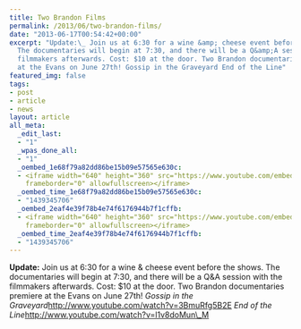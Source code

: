 ```yaml
---
title: Two Brandon Films
permalink: /2013/06/two-brandon-films/
date: "2013-06-17T00:54:42+00:00"
excerpt: "Update:\_ Join us at 6:30 for a wine &amp; cheese event before the shows.
  The documentaries will begin at 7:30, and there will be a Q&amp;A session with the
  filmmakers afterwards. Cost: $10 at the door. Two Brandon documentaries premiere
  at the Evans on June 27th! Gossip in the Graveyard End of the Line"
featured_img: false
tags:
- post
- article
- news
layout: article
all_meta:
  _edit_last:
  - "1"
  _wpas_done_all:
  - "1"
  _oembed_1e68f79a82dd86be15b09e57565e630c:
  - <iframe width="640" height="360" src="https://www.youtube.com/embed/3BmuRfg5B2E?feature=oembed"
    frameborder="0" allowfullscreen></iframe>
  _oembed_time_1e68f79a82dd86be15b09e57565e630c:
  - "1439345706"
  _oembed_2eaf4e39f78b4e74f6176944b7f1cffb:
  - <iframe width="640" height="360" src="https://www.youtube.com/embed/l1v8doMun_M?feature=oembed"
    frameborder="0" allowfullscreen></iframe>
  _oembed_time_2eaf4e39f78b4e74f6176944b7f1cffb:
  - "1439345706"
---
```


**Update:** Join us at 6:30 for a wine &amp; cheese event before the shows. The documentaries will begin at 7:30, and there will be a Q&amp;A session with the filmmakers afterwards. Cost: $10 at the door. Two Brandon documentaries premiere at the Evans on June 27th! *Gossip in the Graveyard*http://www.youtube.com/watch?v=3BmuRfg5B2E *End of the Line*http://www.youtube.com/watch?v=l1v8doMun\_M